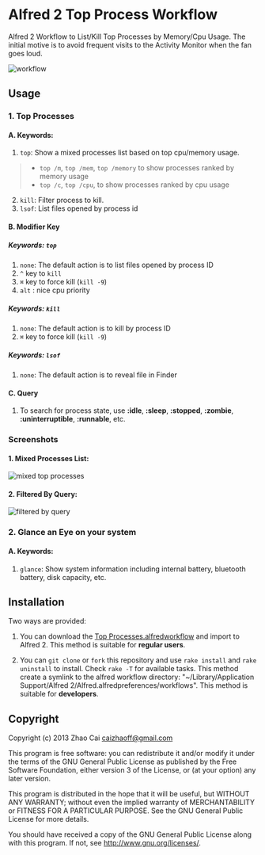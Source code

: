 # Alfred 2 Top Process Workflow

Alfred 2 Workflow to List/Kill Top Processes by Memory/Cpu Usage. The initial motive is to avoid frequent visits to the Activity Monitor when the fan goes loud.

![workflow](https://raw.github.com/zhaocai/alfred2-top-workflow/master/screenshots/workflow.png)

## Usage

### 1. Top Processes

#### A. Keywords:

1. `top`: Show a mixed processes list based on top cpu/memory usage.
>   - `top /m`, `top /mem`, `top /memory` to show processes ranked by memory usage
>   - `top /c`, `top /cpu`, to show processes ranked by cpu usage

2. `kill`: Filter process to kill.
3. `lsof`: List files opened by process id

#### B. Modifier Key

##### Keywords: `top`

1. `none`: The default action is to list files opened by process ID
2. `^` key to `kill`
3. `⌘` key to force kill (`kill -9`)
4. `alt` : nice cpu priority

##### Keywords: `kill`

1. `none`: The default action is to kill by process ID
3. `⌘` key to force kill (`kill -9`)

##### Keywords: `lsof`

1. `none`: The default action is to reveal file in Finder

#### C. Query
1. To search for process state, use **:idle**, **:sleep**, **:stopped**, **:zombie**, **:uninterruptible**, **:runnable**, etc.


### Screenshots

#### 1. Mixed Processes List:

![mixed top processes](https://raw.github.com/zhaocai/alfred2-top-workflow/master/screenshots/mixed%20top%20processes.png)

#### 2. Filtered By Query:
![filtered by query](https://raw.github.com/zhaocai/alfred2-top-workflow/master/screenshots/filtered%20by%20query.png)


### 2. Glance an Eye on your system

#### A. Keywords:

1. `glance`: Show system information including internal battery, bluetooth battery, disk capacity, etc.

## Installation

Two ways are provided:

1. You can download the [Top Processes.alfredworkflow](https://github.com/zhaocai/alfred2-top-workflow/raw/master/Top%20Processes.alfredworkflow) and import to Alfred 2. This method is suitable for **regular users**.

2. You can `git clone` or `fork` this repository and use `rake install` and `rake uninstall` to install. Check `rake -T` for available tasks.
This method create a symlink to the alfred workflow directory: "~/Library/Application Support/Alfred 2/Alfred.alfredpreferences/workflows". This method is suitable for **developers**.


## Copyright

Copyright (c) 2013 Zhao Cai <caizhaoff@gmail.com>

This program is free software: you can redistribute it and/or modify it under
the terms of the GNU General Public License as published by the Free Software
Foundation, either version 3 of the License, or (at your option)
any later version.

This program is distributed in the hope that it will be useful, but WITHOUT
ANY WARRANTY; without even the implied warranty of MERCHANTABILITY or FITNESS
FOR A PARTICULAR PURPOSE. See the GNU General Public License for more details.

You should have received a copy of the GNU General Public License along with
this program. If not, see <http://www.gnu.org/licenses/>.
